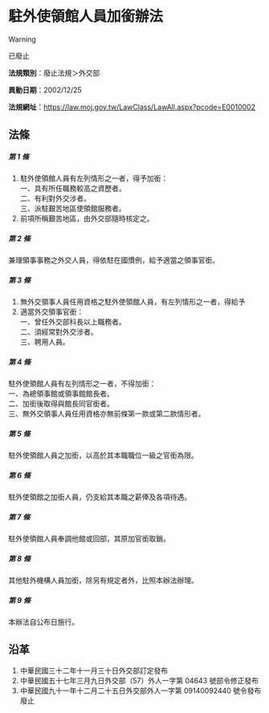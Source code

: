 # 駐外使領館人員加銜辦法


> [!WARNING]
> 已廢止


**法規類別**：廢止法規＞外交部

**異動日期**：2002/12/25  

**法規網址**：https://law.moj.gov.tw/LawClass/LawAll.aspx?pcode=E0010002



## 法條
##### 第 1 條
1. 駐外使領館人員有左列情形之一者，得予加銜：  
一、具有所任職務較高之資歷者。  
二、有利對外交涉者。  
三、派駐艱苦地區使領館服務者。
1. 前項所稱艱苦地區，由外交部隨時核定之。

##### 第 2 條
兼理領事事務之外交人員，得依駐在國慣例，給予適當之領事官銜。

##### 第 3 條
1. 無外交領事人員任用資格之駐外使領館人員，有左列情形之一者，得給予
1. 適當外交領事官銜：  
一、曾任外交部科長以上職務者。  
二、須經常對外交涉者。  
三、聘用人員。

##### 第 4 條
駐外使領館人員有左列情形之一者，不得加銜：  
一、為總領事館或領事館館長者。  
二、加銜後取得與館長同官銜者。  
三、無外交領事人員任用資格亦無前條第一款或第二款情形者。

##### 第 5 條
駐外使領館人員之加銜，以高於其本職職位一級之官銜為限。

##### 第 6 條
駐外使領館之加銜人員，仍支給其本職之薪俸及各項待遇。

##### 第 7 條
駐外使領館人員奉調他館或回部，其原加官銜取銷。

##### 第 8 條
其他駐外機構人員加銜，除另有規定者外，比照本辦法辦理。

##### 第 9 條
本辦法自公布日施行。

## 沿革
1. 中華民國三十二年十一月三十日外交部訂定發布
1. 中華民國五十七年三月九日外交部（57）外人一字第 04643  號部令修正發布
1. 中華民國九十一年十二月二十五日外交部外人一字第 09140092440  號令發布廢止
